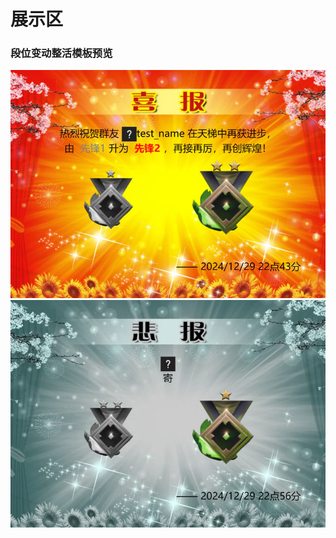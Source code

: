 # 展示区
### 段位变动整活模板预览
![rank_fun1](./public/images/rank_fun1.webp) ![rank_fun2](./public/images/rank_fun2.webp)

### 
